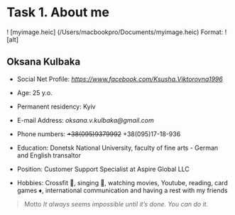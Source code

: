 # Task 1. About me #

! [myimage.heic] (/Users/macbookpro/Documents/myimage.heic)
Format: ![alt]

## __Oksana Kulbaka__ ##

* Social Net Profile: _<https://www.facebook.com/Ksusha.Viktorovna1996>_

* Age: 25 y.o.

* Permanent residency: Kyiv

* E-mail Address: _oksana.v.kulbaka@gmail.com_

* Phone numbers: ~~+38(095)9379992~~ +38(095)17-18-936

* Education: Donetsk National University, faculty of fine arts - German and English transaltor

* Position: Customer Support Specialist at Aspire Global LLC

* Hobbies: Crossfit :basketball:, singing :microphone:, watching movies, Youtube, reading, card games :diamonds:, international communication and having a rest with my friends

> Motto
> _It always seems impossible until it’s done.
> You can do it._
>
